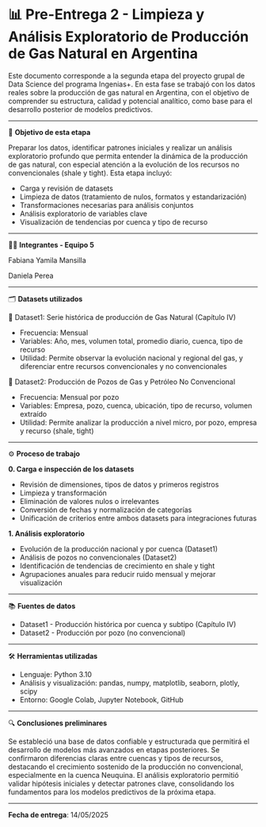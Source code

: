 
# 📊 Pre-Entrega 2 - Limpieza y Análisis Exploratorio de Producción de Gas Natural en Argentina

Este documento corresponde a la segunda etapa del proyecto grupal de Data Science del programa Ingenias+. En esta fase se trabajó con los datos reales sobre la producción de gas natural en Argentina, con el objetivo de comprender su estructura, calidad y potencial analítico, como base para el desarrollo posterior de modelos predictivos.

---

🎯 **Objetivo de esta etapa**

Preparar los datos, identificar patrones iniciales y realizar un análisis exploratorio profundo que permita entender la dinámica de la producción de gas natural, con especial atención a la evolución de los recursos no convencionales (shale y tight).
Esta etapa incluyó:

  * Carga y revisión de datasets
  * Limpieza de datos (tratamiento de nulos, formatos y estandarización)
  * Transformaciones necesarias para análisis conjuntos
  * Análisis exploratorio de variables clave
  * Visualización de tendencias por cuenca y tipo de recurso

---

👩‍💻 **Integrantes - Equipo 5**

Fabiana Yamila Mansilla

Daniela Perea

---

🗂️ **Datasets utilizados**

📘 Dataset1: Serie histórica de producción de Gas Natural (Capítulo IV)
  * Frecuencia: Mensual
  * Variables: Año, mes, volumen total, promedio diario, cuenca, tipo de recurso
  * Utilidad: Permite observar la evolución nacional y regional del gas, y diferenciar entre recursos convencionales y no convencionales

📘 Dataset2: Producción de Pozos de Gas y Petróleo No Convencional
  * Frecuencia: Mensual por pozo
  * Variables: Empresa, pozo, cuenca, ubicación, tipo de recurso, volumen extraído
  * Utilidad: Permite analizar la producción a nivel micro, por pozo, empresa y recurso (shale, tight)

---

⚙️ **Proceso de trabajo**

**0. Carga e inspección de los datasets**
   
  * Revisión de dimensiones, tipos de datos y primeros registros
  * Limpieza y transformación
  * Eliminación de valores nulos o irrelevantes
  * Conversión de fechas y normalización de categorías
  * Unificación de criterios entre ambos datasets para integraciones futuras

**1. Análisis exploratorio**
   
  * Evolución de la producción nacional y por cuenca (Dataset1)
  * Análisis de pozos no convencionales (Dataset2)
  * Identificación de tendencias de crecimiento en shale y tight
  * Agrupaciones anuales para reducir ruido mensual y mejorar visualización

---

📚 **Fuentes de datos**
  * Dataset1 - Producción histórica por cuenca y subtipo (Capítulo IV)
  * Dataset2 - Producción por pozo (no convencional)

---

🛠️ **Herramientas utilizadas**
  * Lenguaje: Python 3.10
  * Análisis y visualización: pandas, numpy, matplotlib, seaborn, plotly, scipy
  * Entorno: Google Colab, Jupyter Notebook, GitHub

---

🔍 **Conclusiones preliminares**

Se estableció una base de datos confiable y estructurada que permitirá el desarrollo de modelos más avanzados en etapas posteriores. Se confirmaron diferencias claras entre cuencas y tipos de recursos, destacando el crecimiento sostenido de la producción no convencional, especialmente en la cuenca Neuquina. El análisis exploratorio permitió validar hipótesis iniciales y detectar patrones clave, consolidando los fundamentos para los modelos predictivos de la próxima etapa.

---

**Fecha de entrega**: 14/05/2025

